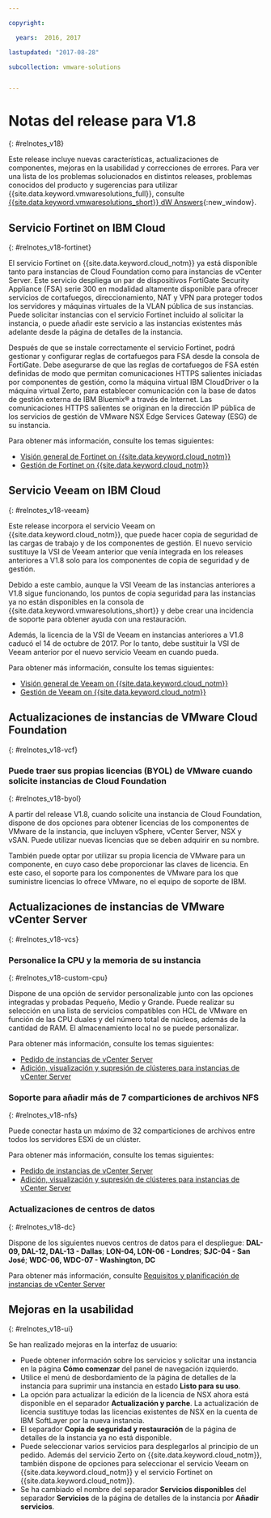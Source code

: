 ```yaml
---

copyright:

  years:  2016, 2017

lastupdated: "2017-08-28"

subcollection: vmware-solutions


---
```


# Notas del release para V1.8
{: #relnotes_v18}

Este release incluye nuevas características, actualizaciones de componentes, mejoras en la usabilidad y correcciones de errores. Para ver una lista de los problemas solucionados en distintos releases, problemas conocidos del producto y sugerencias para utilizar {{site.data.keyword.vmwaresolutions_full}}, consulte [{{site.data.keyword.vmwaresolutions_short}} dW Answers](https://developer.ibm.com/answers/topics/cloudvmw/){:new_window}.

## Servicio Fortinet on IBM Cloud
{: #relnotes_v18-fortinet}

El servicio Fortinet on {{site.data.keyword.cloud_notm}} ya está disponible tanto para instancias de Cloud Foundation como para instancias de vCenter Server. Este servicio despliega un par de dispositivos FortiGate Security Appliance (FSA) serie 300 en modalidad altamente disponible para ofrecer servicios de cortafuegos, direccionamiento, NAT y VPN para proteger todos los servidores y máquinas virtuales de la VLAN pública de sus instancias. Puede solicitar instancias con el servicio Fortinet incluido al solicitar la instancia, o puede añadir este servicio a las instancias existentes más adelante desde la página de detalles de la instancia.

Después de que se instale correctamente el servicio Fortinet, podrá gestionar y configurar reglas de cortafuegos para FSA desde la consola de FortiGate. Debe asegurarse de que las reglas de cortafuegos de FSA estén definidas de modo que permitan comunicaciones HTTPS salientes iniciadas por componentes de gestión, como la máquina virtual IBM CloudDriver o la máquina virtual Zerto, para establecer comunicación con la base de datos de gestión externa de IBM Bluemix® a través de Internet. Las comunicaciones HTTPS salientes se originan en la dirección IP pública de los servicios de gestión de VMware NSX Edge Services Gateway (ESG) de su instancia.

Para obtener más información, consulte los temas siguientes:
* [Visión general de Fortinet on {{site.data.keyword.cloud_notm}}](/docs/services/vmwaresolutions/services?topic=vmware-solutions-fsa_considerations)
* [Gestión de Fortinet on {{site.data.keyword.cloud_notm}}](/docs/services/vmwaresolutions/services?topic=vmware-solutions-managingfsa)

## Servicio Veeam on IBM Cloud
{: #relnotes_v18-veeam}

Este release incorpora el servicio Veeam on {{site.data.keyword.cloud_notm}}, que puede hacer copia de seguridad de las cargas de trabajo y de los componentes de gestión. El nuevo servicio sustituye la VSI de Veeam anterior que venía integrada en los releases anteriores a V1.8 solo para los componentes de copia de seguridad y de gestión.

Debido a este cambio, aunque la VSI Veeam de las instancias anteriores a V1.8 sigue funcionando, los puntos de copia seguridad para las instancias ya no están disponibles en la consola de {{site.data.keyword.vmwaresolutions_short}} y debe crear una incidencia de soporte para obtener ayuda con una restauración.

Además, la licencia de la VSI de Veeam en instancias anteriores a V1.8 caducó el 14 de octubre de 2017. Por lo tanto, debe sustituir la VSI de Veeam anterior por el nuevo servicio Veeam en cuando pueda.

Para obtener más información, consulte los temas siguientes:
* [Visión general de Veeam on {{site.data.keyword.cloud_notm}}](/docs/services/vmwaresolutions/services?topic=vmware-solutions-veeam_considerations)
* [Gestión de Veeam on {{site.data.keyword.cloud_notm}}](/docs/services/vmwaresolutions/services?topic=vmware-solutions-managingveeam)

## Actualizaciones de instancias de VMware Cloud Foundation
{: #relnotes_v18-vcf}

### Puede traer sus propias licencias (BYOL) de VMware cuando solicite instancias de Cloud Foundation
{: #relnotes_v18-byol}

A partir del release V1.8, cuando solicite una instancia de Cloud Foundation, dispone de dos opciones para obtener licencias de los componentes de VMware de la instancia, que incluyen vSphere, vCenter Server, NSX y vSAN. Puede utilizar nuevas licencias que se deben adquirir en su nombre.

También puede optar por utilizar su propia licencia de VMware para un componente, en cuyo caso debe proporcionar las claves de licencia. En este caso, el soporte para los componentes de VMware para los que suministre licencias lo ofrece VMware, no el equipo de soporte de IBM.

## Actualizaciones de instancias de VMware vCenter Server
{: #relnotes_v18-vcs}

### Personalice la CPU y la memoria de su instancia
{: #relnotes_v18-custom-cpu}

Dispone de una opción de servidor personalizable junto con las opciones integradas y probadas Pequeño, Medio y Grande. Puede realizar su selección en una lista de servicios compatibles con HCL de VMware en función de las CPU duales y del número total de núcleos, además de la cantidad de RAM. El almacenamiento local no se puede personalizar.

Para obtener más información, consulte los temas siguientes:
* [Pedido de instancias de vCenter Server](/docs/services/vmwaresolutions/vcenter?topic=vmware-solutions-vc_orderinginstance)
* [Adición, visualización y supresión de clústeres para instancias de vCenter Server](/docs/services/vmwaresolutions?topic=vmware-solutions-vc_addingviewingclusters#vc_addingviewingclusters)

### Soporte para añadir más de 7 comparticiones de archivos NFS
{: #relnotes_v18-nfs}

 Puede conectar hasta un máximo de 32 comparticiones de archivos entre todos los servidores ESXi de un clúster.

 Para obtener más información, consulte los temas siguientes:
* [Pedido de instancias de vCenter Server](/docs/services/vmwaresolutions/vcenter?topic=vmware-solutions-vc_orderinginstance)
* [Adición, visualización y supresión de clústeres para instancias de vCenter Server](/docs/services/vmwaresolutions?topic=vmware-solutions-vc_addingviewingclusters#vc_addingviewingclusters)

### Actualizaciones de centros de datos
{: #relnotes_v18-dc}

Dispone de los siguientes nuevos centros de datos para el despliegue: **DAL-09, DAL-12, DAL-13 - Dallas**; **LON-04, LON-06 - Londres**; **SJC-04 - San José**; **WDC-06, WDC-07 - Washington, DC**

Para obtener más información, consulte [Requisitos y planificación de instancias de vCenter Server](/docs/services/vmwaresolutions/vcenter?topic=vmware-solutions-vc_planning)

## Mejoras en la usabilidad
{: #relnotes_v18-ui}

Se han realizado mejoras en la interfaz de usuario:
* Puede obtener información sobre los servicios y solicitar una instancia en la página **Cómo comenzar** del panel de navegación izquierdo.
* Utilice el menú de desbordamiento de la página de detalles de la instancia para suprimir una instancia en estado **Listo para su uso**.
* La opción para actualizar la edición de la licencia de NSX ahora está disponible en el separador **Actualización y parche**. La actualización de licencia sustituye todas las licencias existentes de NSX en la cuenta de IBM SoftLayer por la nueva instancia.
* El separador **Copia de seguridad y restauración** de la página de detalles de la instancia ya no está disponible.
* Puede seleccionar varios servicios para desplegarlos al principio de un pedido. Además del servicio Zerto on {{site.data.keyword.cloud_notm}}, también dispone de opciones para seleccionar el servicio Veeam on {{site.data.keyword.cloud_notm}} y el servicio Fortinet on {{site.data.keyword.cloud_notm}}.
* Se ha cambiado el nombre del separador **Servicios disponibles** del separador **Servicios** de la página de detalles de la instancia por **Añadir servicios**.
